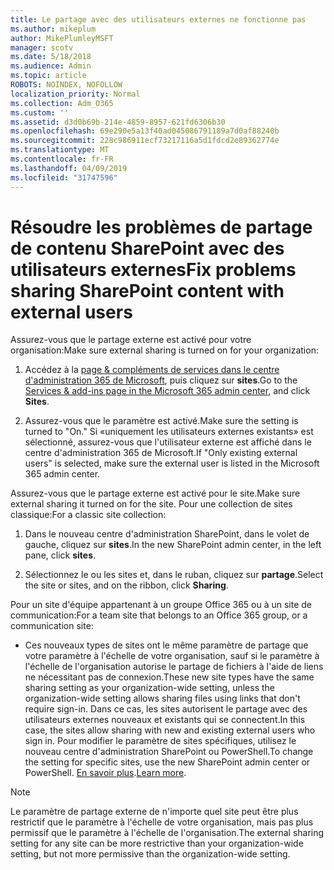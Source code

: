 ```yaml
---
title: Le partage avec des utilisateurs externes ne fonctionne pas
ms.author: mikeplum
author: MikePlumleyMSFT
manager: scotv
ms.date: 5/18/2018
ms.audience: Admin
ms.topic: article
ROBOTS: NOINDEX, NOFOLLOW
localization_priority: Normal
ms.collection: Adm_O365
ms.custom: ''
ms.assetid: d3d0b69b-214e-4859-8957-621fd6306b30
ms.openlocfilehash: 69e290e5a13f40ad045086791189a7d0af88240b
ms.sourcegitcommit: 228c986911ecf73217116a5d1fdcd2e89362774e
ms.translationtype: MT
ms.contentlocale: fr-FR
ms.lasthandoff: 04/09/2019
ms.locfileid: "31747596"
---
```

# <a name="fix-problems-sharing-sharepoint-content-with-external-users"></a><span data-ttu-id="cb7c5-102">Résoudre les problèmes de partage de contenu SharePoint avec des utilisateurs externes</span><span class="sxs-lookup"><span data-stu-id="cb7c5-102">Fix problems sharing SharePoint content with external users</span></span>

<span data-ttu-id="cb7c5-103">Assurez-vous que le partage externe est activé pour votre organisation:</span><span class="sxs-lookup"><span data-stu-id="cb7c5-103">Make sure external sharing is turned on for your organization:</span></span>
  
1. <span data-ttu-id="cb7c5-104">Accédez à la [page &amp; compléments de services dans le centre d'administration 365 de Microsoft](https://portal.office.com/adminportal/home#/Settings/ServicesAndAddIns), puis cliquez sur **sites**.</span><span class="sxs-lookup"><span data-stu-id="cb7c5-104">Go to the [Services &amp; add-ins page in the Microsoft 365 admin center](https://portal.office.com/adminportal/home#/Settings/ServicesAndAddIns), and click **Sites**.</span></span>
    
2. <span data-ttu-id="cb7c5-105">Assurez-vous que le paramètre est activé.</span><span class="sxs-lookup"><span data-stu-id="cb7c5-105">Make sure the setting is turned to "On."</span></span> <span data-ttu-id="cb7c5-106">Si «uniquement les utilisateurs externes existants» est sélectionné, assurez-vous que l'utilisateur externe est affiché dans le centre d'administration 365 de Microsoft.</span><span class="sxs-lookup"><span data-stu-id="cb7c5-106">If "Only existing external users" is selected, make sure the external user is listed in the Microsoft 365 admin center.</span></span>
    
<span data-ttu-id="cb7c5-107">Assurez-vous que le partage externe est activé pour le site.</span><span class="sxs-lookup"><span data-stu-id="cb7c5-107">Make sure external sharing it turned on for the site.</span></span> <span data-ttu-id="cb7c5-108">Pour une collection de sites classique:</span><span class="sxs-lookup"><span data-stu-id="cb7c5-108">For a classic site collection:</span></span>
  
1. <span data-ttu-id="cb7c5-109">Dans le nouveau centre d'administration SharePoint, dans le volet de gauche, cliquez sur **sites**.</span><span class="sxs-lookup"><span data-stu-id="cb7c5-109">In the new SharePoint admin center, in the left pane, click **sites**.</span></span>
    
2. <span data-ttu-id="cb7c5-110">Sélectionnez le ou les sites et, dans le ruban, cliquez sur **partage**.</span><span class="sxs-lookup"><span data-stu-id="cb7c5-110">Select the site or sites, and on the ribbon, click **Sharing**.</span></span>
    
<span data-ttu-id="cb7c5-111">Pour un site d'équipe appartenant à un groupe Office 365 ou à un site de communication:</span><span class="sxs-lookup"><span data-stu-id="cb7c5-111">For a team site that belongs to an Office 365 group, or a communication site:</span></span>
  
- <span data-ttu-id="cb7c5-112">Ces nouveaux types de sites ont le même paramètre de partage que votre paramètre à l'échelle de votre organisation, sauf si le paramètre à l'échelle de l'organisation autorise le partage de fichiers à l'aide de liens ne nécessitant pas de connexion.</span><span class="sxs-lookup"><span data-stu-id="cb7c5-112">These new site types have the same sharing setting as your organization-wide setting, unless the organization-wide setting allows sharing files using links that don't require sign-in.</span></span> <span data-ttu-id="cb7c5-113">Dans ce cas, les sites autorisent le partage avec des utilisateurs externes nouveaux et existants qui se connectent.</span><span class="sxs-lookup"><span data-stu-id="cb7c5-113">In this case, the sites allow sharing with new and existing external users who sign in.</span></span> <span data-ttu-id="cb7c5-114">Pour modifier le paramètre de sites spécifiques, utilisez le nouveau centre d'administration SharePoint ou PowerShell.</span><span class="sxs-lookup"><span data-stu-id="cb7c5-114">To change the setting for specific sites, use the new SharePoint admin center or PowerShell.</span></span> <span data-ttu-id="cb7c5-115">[En savoir plus](https://go.microsoft.com/fwlink/?linkid=871863).</span><span class="sxs-lookup"><span data-stu-id="cb7c5-115">[Learn more](https://go.microsoft.com/fwlink/?linkid=871863).</span></span>
    
> [!NOTE]
> <span data-ttu-id="cb7c5-116">Le paramètre de partage externe de n'importe quel site peut être plus restrictif que le paramètre à l'échelle de votre organisation, mais pas plus permissif que le paramètre à l'échelle de l'organisation.</span><span class="sxs-lookup"><span data-stu-id="cb7c5-116">The external sharing setting for any site can be more restrictive than your organization-wide setting, but not more permissive than the organization-wide setting.</span></span> 
  

